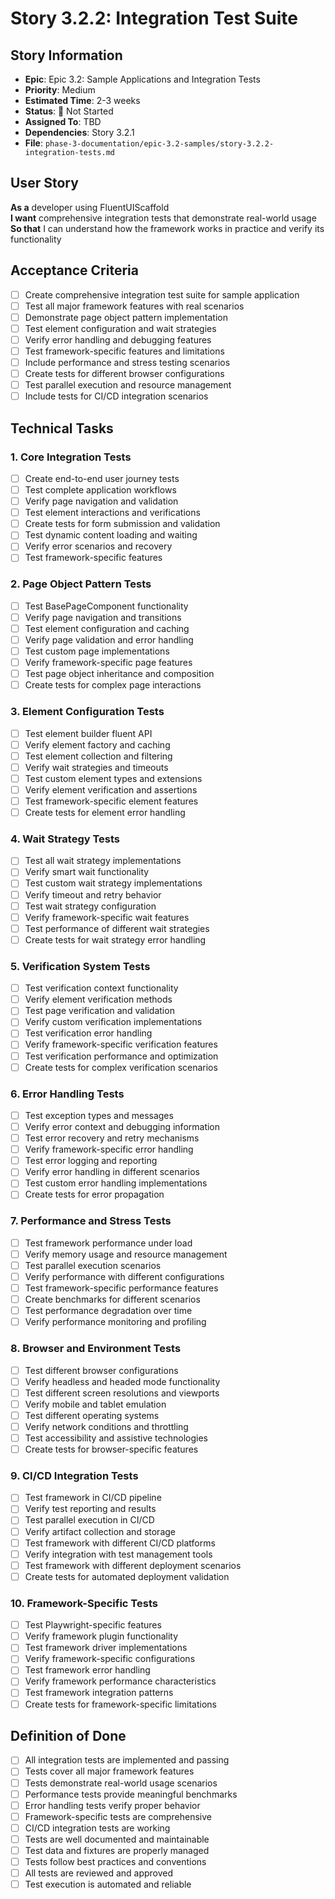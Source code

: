 # Story 3.2.2: Integration Test Suite

## Story Information
- **Epic**: Epic 3.2: Sample Applications and Integration Tests
- **Priority**: Medium
- **Estimated Time**: 2-3 weeks
- **Status**: 🔴 Not Started
- **Assigned To**: TBD
- **Dependencies**: Story 3.2.1
- **File**: `phase-3-documentation/epic-3.2-samples/story-3.2.2-integration-tests.md`

## User Story

**As a** developer using FluentUIScaffold  
**I want** comprehensive integration tests that demonstrate real-world usage  
**So that** I can understand how the framework works in practice and verify its functionality

## Acceptance Criteria

- [ ] Create comprehensive integration test suite for sample application
- [ ] Test all major framework features with real scenarios
- [ ] Demonstrate page object pattern implementation
- [ ] Test element configuration and wait strategies
- [ ] Verify error handling and debugging features
- [ ] Test framework-specific features and limitations
- [ ] Include performance and stress testing scenarios
- [ ] Create tests for different browser configurations
- [ ] Test parallel execution and resource management
- [ ] Include tests for CI/CD integration scenarios

## Technical Tasks

### 1. Core Integration Tests
- [ ] Create end-to-end user journey tests
- [ ] Test complete application workflows
- [ ] Verify page navigation and validation
- [ ] Test element interactions and verifications
- [ ] Create tests for form submission and validation
- [ ] Test dynamic content loading and waiting
- [ ] Verify error scenarios and recovery
- [ ] Test framework-specific features

### 2. Page Object Pattern Tests
- [ ] Test BasePageComponent functionality
- [ ] Verify page navigation and transitions
- [ ] Test element configuration and caching
- [ ] Verify page validation and error handling
- [ ] Test custom page implementations
- [ ] Verify framework-specific page features
- [ ] Test page object inheritance and composition
- [ ] Create tests for complex page interactions

### 3. Element Configuration Tests
- [ ] Test element builder fluent API
- [ ] Verify element factory and caching
- [ ] Test element collection and filtering
- [ ] Verify wait strategies and timeouts
- [ ] Test custom element types and extensions
- [ ] Verify element verification and assertions
- [ ] Test framework-specific element features
- [ ] Create tests for element error handling

### 4. Wait Strategy Tests
- [ ] Test all wait strategy implementations
- [ ] Verify smart wait functionality
- [ ] Test custom wait strategy implementations
- [ ] Verify timeout and retry behavior
- [ ] Test wait strategy configuration
- [ ] Verify framework-specific wait features
- [ ] Test performance of different wait strategies
- [ ] Create tests for wait strategy error handling

### 5. Verification System Tests
- [ ] Test verification context functionality
- [ ] Verify element verification methods
- [ ] Test page verification and validation
- [ ] Verify custom verification implementations
- [ ] Test verification error handling
- [ ] Verify framework-specific verification features
- [ ] Test verification performance and optimization
- [ ] Create tests for complex verification scenarios

### 6. Error Handling Tests
- [ ] Test exception types and messages
- [ ] Verify error context and debugging information
- [ ] Test error recovery and retry mechanisms
- [ ] Verify framework-specific error handling
- [ ] Test error logging and reporting
- [ ] Verify error handling in different scenarios
- [ ] Test custom error handling implementations
- [ ] Create tests for error propagation

### 7. Performance and Stress Tests
- [ ] Test framework performance under load
- [ ] Verify memory usage and resource management
- [ ] Test parallel execution scenarios
- [ ] Verify performance with different configurations
- [ ] Test framework-specific performance features
- [ ] Create benchmarks for different scenarios
- [ ] Test performance degradation over time
- [ ] Verify performance monitoring and profiling

### 8. Browser and Environment Tests
- [ ] Test different browser configurations
- [ ] Verify headless and headed mode functionality
- [ ] Test different screen resolutions and viewports
- [ ] Verify mobile and tablet emulation
- [ ] Test different operating systems
- [ ] Verify network conditions and throttling
- [ ] Test accessibility and assistive technologies
- [ ] Create tests for browser-specific features

### 9. CI/CD Integration Tests
- [ ] Test framework in CI/CD pipeline
- [ ] Verify test reporting and results
- [ ] Test parallel execution in CI/CD
- [ ] Verify artifact collection and storage
- [ ] Test framework with different CI/CD platforms
- [ ] Verify integration with test management tools
- [ ] Test framework with different deployment scenarios
- [ ] Create tests for automated deployment validation

### 10. Framework-Specific Tests
- [ ] Test Playwright-specific features
- [ ] Verify framework plugin functionality
- [ ] Test framework driver implementations
- [ ] Verify framework-specific configurations
- [ ] Test framework error handling
- [ ] Verify framework performance characteristics
- [ ] Test framework integration patterns
- [ ] Create tests for framework-specific limitations

## Definition of Done

- [ ] All integration tests are implemented and passing
- [ ] Tests cover all major framework features
- [ ] Tests demonstrate real-world usage scenarios
- [ ] Performance tests provide meaningful benchmarks
- [ ] Error handling tests verify proper behavior
- [ ] Framework-specific tests are comprehensive
- [ ] CI/CD integration tests are working
- [ ] Tests are well documented and maintainable
- [ ] Test data and fixtures are properly managed
- [ ] Tests follow best practices and conventions
- [ ] All tests are reviewed and approved
- [ ] Test execution is automated and reliable 